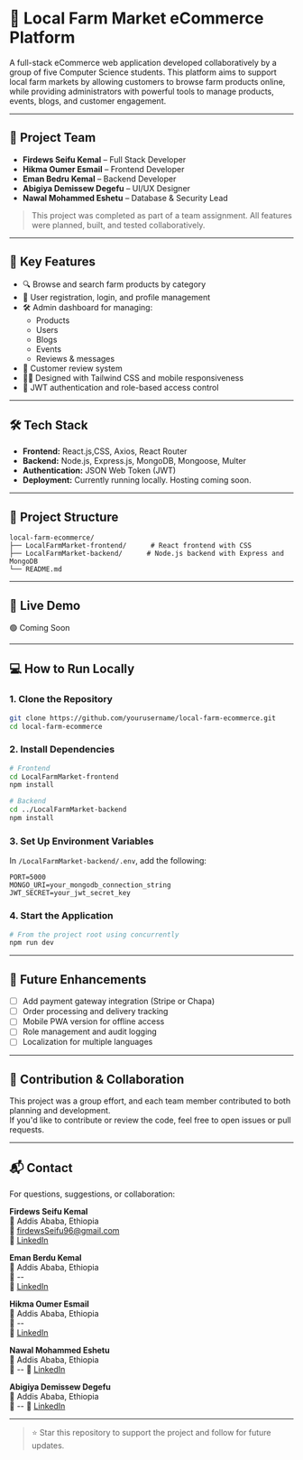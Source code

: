 # 🛒 Local Farm Market eCommerce Platform

A full-stack eCommerce web application developed collaboratively by a group of five Computer Science students. This platform aims to support local farm markets by allowing customers to browse farm products online, while providing administrators with powerful tools to manage products, events, blogs, and customer engagement.

---

## 👥 Project Team

- **Firdews Seifu Kemal** – Full Stack Developer
- **Hikma Oumer Esmail** – Frontend Developer  
- **Eman Bedru Kemal** – Backend Developer  
- **Abigiya Demissew Degefu** – UI/UX Designer  
- **Nawal Mohammed Eshetu** – Database & Security Lead  

> This project was completed as part of a team assignment. All features were planned, built, and tested collaboratively.

---

## 🌟 Key Features

- 🔍 Browse and search farm products by category
- 🧾 User registration, login, and profile management
- 🛠️ Admin dashboard for managing:
  - Products
  - Users
  - Blogs
  - Events
  - Reviews & messages
- 💬 Customer review system
- 🧑‍🌾 Designed with Tailwind CSS and mobile responsiveness
- 🔐 JWT authentication and role-based access control

---

## 🛠️ Tech Stack

- **Frontend:** React.js,CSS, Axios, React Router
- **Backend:** Node.js, Express.js, MongoDB, Mongoose, Multer
- **Authentication:** JSON Web Token (JWT)
- **Deployment:** Currently running locally. Hosting coming soon.

---

## 📁 Project Structure

```
local-farm-ecommerce/
├── LocalFarmMarket-frontend/      # React frontend with CSS
├── LocalFarmMarket-backend/      # Node.js backend with Express and MongoDB
└── README.md
```

---

## 🚀 Live Demo

🟢 Coming Soon  

---

## 💻 How to Run Locally

### 1. Clone the Repository

```bash
git clone https://github.com/yourusername/local-farm-ecommerce.git
cd local-farm-ecommerce
```

### 2. Install Dependencies

```bash
# Frontend
cd LocalFarmMarket-frontend
npm install

# Backend
cd ../LocalFarmMarket-backend
npm install
```

### 3. Set Up Environment Variables

In `/LocalFarmMarket-backend/.env`, add the following:

```env
PORT=5000
MONGO_URI=your_mongodb_connection_string
JWT_SECRET=your_jwt_secret_key
```

### 4. Start the Application

```bash
# From the project root using concurrently
npm run dev
```

---

## 🚧 Future Enhancements

- [ ] Add payment gateway integration (Stripe or Chapa)
- [ ] Order processing and delivery tracking
- [ ] Mobile PWA version for offline access
- [ ] Role management and audit logging
- [ ] Localization for multiple languages

---

## 🤝 Contribution & Collaboration

This project was a group effort, and each team member contributed to both planning and development.  
If you'd like to contribute or review the code, feel free to open issues or pull requests.

---

## 📬 Contact

For questions, suggestions, or collaboration:

**Firdews Seifu Kemal**  
📍 Addis Ababa, Ethiopia  
📩 firdewsSeifu96@gmail.com  
🔗 [LinkedIn](https://www.linkedin.com/in/firdews-seifu-45694b301/)

**Eman Berdu Kemal**  
📍 Addis Ababa, Ethiopia  
📩 --  
🔗 [LinkedIn](--)

**Hikma Oumer Esmail**  
📍 Addis Ababa, Ethiopia  
📩 --  
🔗 [LinkedIn](--)

**Nawal Mohammed Eshetu**  
📍 Addis Ababa, Ethiopia  
📩 -- 
🔗 [LinkedIn](--)

**Abigiya Demissew Degefu**  
📍 Addis Ababa, Ethiopia  
📩 -- 
🔗 [LinkedIn](--)

---

> ⭐ Star this repository to support the project and follow for future updates.
